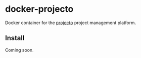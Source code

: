 # docker-projecto

Docker container for the [projecto][0] project management platform.

## Install

Coming soon.

[0]: [https://github.com/shuhaowu/projecto]
